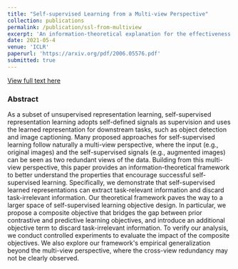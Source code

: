 ```yaml
---
title: "Self-supervised Learning from a Multi-view Perspective"
collection: publications
permalink: /publication/ssl-from-multiview
excerpt: 'An information-theoretical explanation for the effectiveness of the unsupervised or self-supervised learned representations. The explanation inspires new loss function designs.'
date: 2021-05-4
venue: 'ICLR'
paperurl: 'https://arxiv.org/pdf/2006.05576.pdf'
submitted: true
---
```

[View full text here](https://arxiv.org/pdf/2006.05576.pdf)
### Abstract
As a subset of unsupervised representation learning, self-supervised representation learning adopts self-defined signals as supervision and uses the learned representation for downstream tasks, such as object detection and image captioning. Many proposed approaches for self-supervised learning follow naturally a multi-view perspective, where the input (e.g., original images) and the self-supervised signals (e.g., augmented images) can be seen as two redundant views of the data. Building from this multi-view perspective, this paper provides an information-theoretical framework to better understand the properties that encourage successful self-supervised learning. Specifically, we demonstrate that self-supervised learned representations can extract task-relevant information and discard task-irrelevant information. Our theoretical framework paves the way to a larger space of self-supervised learning objective design. In particular, we propose a composite objective that bridges the gap between prior contrastive and predictive learning objectives, and introduce an additional objective term to discard task-irrelevant information. To verify our analysis, we conduct controlled experiments to evaluate the impact of the composite objectives. We also explore our framework's empirical generalization beyond the multi-view perspective, where the cross-view redundancy may not be clearly observed.